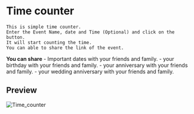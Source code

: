 # Time counter

    This is simple time counter.
    Enter the Event Name, date and Time (Optional) and click on the button.
    It will start counting the time.
    You can able to share the link of the event.


**You can share**
    - Important dates with your friends and family.
    - your birthday with your friends and family.
    - your anniversary with your friends and family.
    - your wedding anniversary with your friends and family.

## Preview
![Time_counter](https://user-images.githubusercontent.com/66544966/135760489-fa2dadd8-b01f-49e4-9751-4ff7533b48c5.gif)
